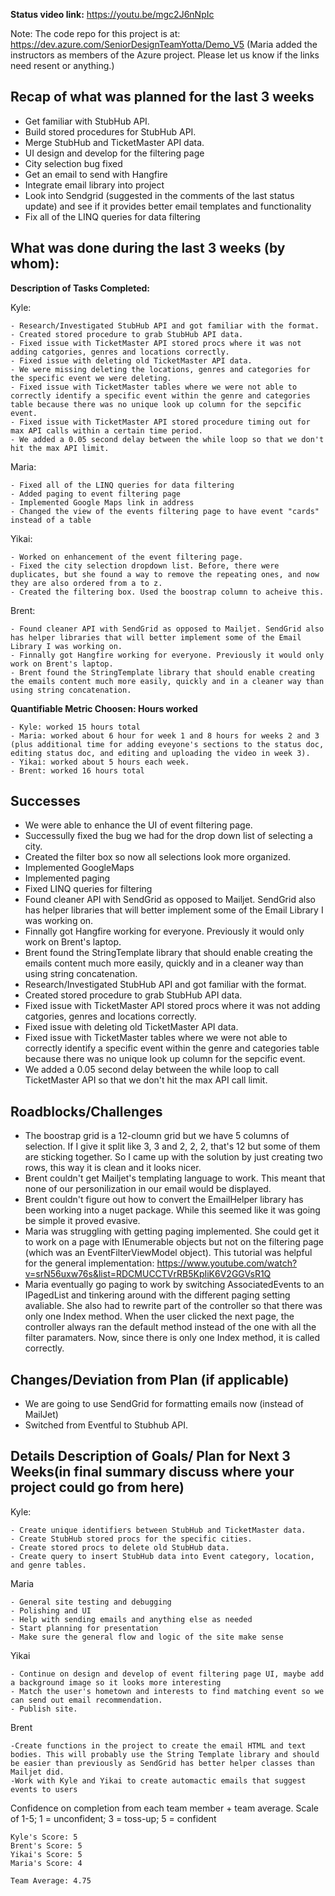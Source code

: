 <b>Status video link:</b> https://youtu.be/mgc2J6nNpIc

Note: The code repo for this project is at: https://dev.azure.com/SeniorDesignTeamYotta/Demo_V5
(Maria added the instructors as members of the Azure project. Please let us know if the links need resent or anything.) 

## Recap of what was planned for the last 3 weeks
- Get familiar with StubHub API.
- Build stored procedures for StubHub API.
- Merge StubHub and TicketMaster API data.
- UI design and develop for the filtering page
- City selection bug fixed
- Get an email to send with Hangfire
- Integrate email library into project
- Look into Sendgrid (suggested in the comments of the last status update) and see if it provides better email templates and functionality
- Fix all of the LINQ queries for data filtering


## What was done during the last 3 weeks (by whom):

<b>Description of Tasks Completed:</b>


Kyle:
    
    - Research/Investigated StubHub API and got familiar with the format.
    - Created stored procedure to grab StubHub API data.
    - Fixed issue with TicketMaster API stored procs where it was not adding catgories, genres and locations correctly.
    - Fixed issue with deleting old TicketMaster API data.
	- We were missing deleting the locations, genres and categories for the specific event we were deleting.
    - Fixed issue with TicketMaster tables where we were not able to correctly identify a specific event within the genre and categories table because there was no unique look up column for the sepcific event.
    - Fixed issue with TicketMaster API stored procedure timing out for max API calls within a certain time period.
	- We added a 0.05 second delay between the while loop so that we don't hit the max API limit.   

Maria:
    
    - Fixed all of the LINQ queries for data filtering
    - Added paging to event filtering page
    - Implemented Google Maps link in address
    - Changed the view of the events filtering page to have event "cards" instead of a table

Yikai:
    
    - Worked on enhancement of the event filtering page. 
    - Fixed the city selection dropdown list. Before, there were duplicates, but she found a way to remove the repeating ones, and now they are also ordered from a to z.
    - Created the filtering box. Used the boostrap column to acheive this.

Brent: 
	
    - Found cleaner API with SendGrid as opposed to Mailjet. SendGrid also has helper libraries that will better implement some of the Email Library I was working on.
    - Finnally got Hangfire working for everyone. Previously it would only work on Brent's laptop. 
    - Brent found the StringTemplate library that should enable creating the emails content much more easily, quickly and in a cleaner way than using string concatenation.

	
<b>Quantifiable  Metric Choosen: Hours worked</b>

    - Kyle: worked 15 hours total
    - Maria: worked about 6 hour for week 1 and 8 hours for weeks 2 and 3 (plus additional time for adding eveyone's sections to the status doc, editing status doc, and editing and uploading the video in week 3).
    - Yikai: worked about 5 hours each week.
    - Brent: worked 16 hours total    

## Successes        

- We were able to enhance the UI of event filtering page.
- Successully fixed the bug we had for the drop down list of selecting a city.
- Created the filter box so now all selections look more organized.
- Implemented GoogleMaps
- Implemented paging
- Fixed LINQ queries for filtering
- Found cleaner API with SendGrid as opposed to Mailjet. SendGrid also has helper libraries that will better implement some of the Email Library I was working on.
- Finnally got Hangfire working for everyone. Previously it would only work on Brent's laptop. 
- Brent found the StringTemplate library that should enable creating the emails content much more easily, quickly and in a cleaner way than using string concatenation.
- Research/Investigated StubHub API and got familiar with the format.
- Created stored procedure to grab StubHub API data.
- Fixed issue with TicketMaster API stored procs where it was not adding catgories, genres and locations correctly.
- Fixed issue with deleting old TicketMaster API data.
- Fixed issue with TicketMaster tables where we were not able to correctly identify a specific event within the genre and categories table because there was no unique look up column for the sepcific event.
- We added a 0.05 second delay between the while loop to call TicketMaster API so that we don't hit the max API call limit.  

## Roadblocks/Challenges

- The boostrap grid is a 12-cloumn grid but we have 5 columns of selection. If I give it split like 3, 3 and 2, 2, 2, that's 12 but some of them are sticking together. So I came up with the solution by just creating two rows, this way it is clean and it looks nicer.
- Brent couldn't get Mailjet's templating language to work. This meant that none of our personilization in our email would be displayed.
- Brent couldn't figure out how to convert the EmailHelper library has been working into a nuget package. While this seemed like it was going be simple it proved evasive.
- Maria was struggling with getting paging implemented. She could get it to work on a page with IEnumerable objects but not on the filtering page (which was an EventFilterViewModel object). This tutorial was helpful for the general implementation: https://www.youtube.com/watch?v=srN56uxw76s&list=RDCMUCCTVrRB5KpIiK6V2GGVsR1Q
- Maria eventually go paging to work by switching AssociatedEvents to an IPagedList and tinkering around with the different paging setting avaliable. She also had to rewrite part of the controller so that there was only one Index method. When the user clicked the next page, the controller always ran the default method instead of the one with all the filter paramaters. Now, since there is only one Index method, it is called correctly.
    

## Changes/Deviation from Plan (if applicable)
 
- We are going to use SendGrid for formatting emails now (instead of MailJet)
- Switched from Eventful to Stubhub API.

## Details Description of Goals/ Plan for Next 3 Weeks(in final summary discuss where your project could go from here)

Kyle:
    
    - Create unique identifiers between StubHub and TicketMaster data.
    - Create StubHub stored procs for the specific cities.
    - Create stored procs to delete old StubHub data.
    - Create query to insert StubHub data into Event category, location, and genre tables.

Maria
    
    - General site testing and debugging
    - Polishing and UI
    - Help with sending emails and anything else as needed
    - Start planning for presentation
    - Make sure the general flow and logic of the site make sense

Yikai

    - Continue on design and develop of event filtering page UI, maybe add a background image so it looks more interesting
    - Match the user's hometown and interests to find matching event so we can send out email recommendation.
    - Publish site.

Brent
    
    -Create functions in the project to create the email HTML and text bodies. This will probably use the String Template library and should be easier than previously as SendGrid has better helper classes than Mailjet did.
    -Work with Kyle and Yikai to create automactic emails that suggest events to users

Confidence on completion from each team member + team average. Scale of 1-5; 1 = unconfident;  3 = toss-up; 5 = confident

    Kyle's Score: 5
    Brent's Score: 5
    Yikai's Score: 5
    Maria's Score: 4

    Team Average: 4.75
